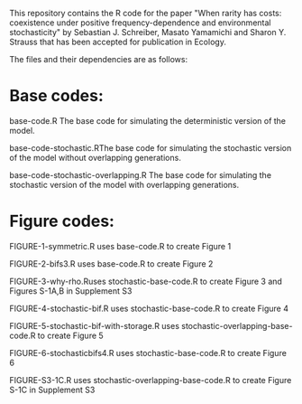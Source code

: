 This repository contains the R code for the paper  "When rarity has costs: coexistence under positive frequency-dependence and environmental stochasticity" by  Sebastian J. Schreiber, Masato Yamamichi and Sharon Y. Strauss that has been accepted for publication in Ecology. 

The files and their dependencies are as follows:

Base codes:
===========
base-code.R The base code for simulating the deterministic version of the model. 

base-code-stochastic.RThe base code for simulating the stochastic version of the model without overlapping generations. 

base-code-stochastic-overlapping.R The base code for simulating the stochastic version of the model with overlapping generations. 

Figure codes:
=============
FIGURE-1-symmetric.R uses base-code.R to create Figure 1

FIGURE-2-bifs3.R uses base-code.R to create Figure 2

FIGURE-3-why-rho.Ruses stochastic-base-code.R to create Figure 3 and Figures S-1A,B in Supplement S3

FIGURE-4-stochastic-bif.R uses stochastic-base-code.R to create Figure 4

FIGURE-5-stochastic-bif-with-storage.R uses stochastic-overlapping-base-code.R to create Figure 5

FIGURE-6-stochasticbifs4.R uses stochastic-base-code.R to create Figure 6

FIGURE-S3-1C.R uses stochastic-overlapping-base-code.R to create Figure S-1C in Supplement S3

